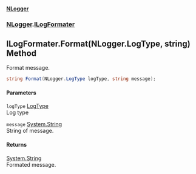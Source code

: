 #### [NLogger](./index.md 'index')
### [NLogger](./NLogger.md 'NLogger').[ILogFormater](./NLogger-ILogFormater.md 'NLogger.ILogFormater')
## ILogFormater.Format(NLogger.LogType, string) Method
Format message.  
```csharp
string Format(NLogger.LogType logType, string message);
```
#### Parameters
<a name='NLogger-ILogFormater-Format(NLogger-LogType_string)-logType'></a>
`logType` [LogType](./NLogger-LogType.md 'NLogger.LogType')  
Log type  
  
<a name='NLogger-ILogFormater-Format(NLogger-LogType_string)-message'></a>
`message` [System.String](https://docs.microsoft.com/en-us/dotnet/api/System.String 'System.String')  
String of message.  
  
#### Returns
[System.String](https://docs.microsoft.com/en-us/dotnet/api/System.String 'System.String')  
Formated message.  
